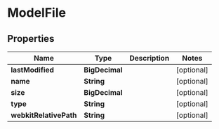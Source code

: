 

# ModelFile


## Properties

| Name | Type | Description | Notes |
|------------ | ------------- | ------------- | -------------|
|**lastModified** | **BigDecimal** |  |  [optional] |
|**name** | **String** |  |  [optional] |
|**size** | **BigDecimal** |  |  [optional] |
|**type** | **String** |  |  [optional] |
|**webkitRelativePath** | **String** |  |  [optional] |



